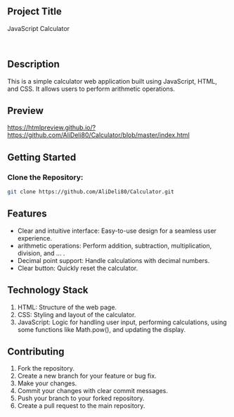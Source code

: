 ## Project Title

JavaScript Calculator

<br>

## Description

This is a simple calculator web application built using JavaScript, HTML, and CSS. It allows users to perform arithmetic operations.
<br>

## Preview

https://htmlpreview.github.io/?https://github.com/AliDeli80/Calculator/blob/master/index.html


## Getting Started

### Clone the Repository:

  ```sh
  git clone https://github.com/AliDeli80/Calculator.git
  ```

## Features

- Clear and intuitive interface: Easy-to-use design for a seamless user experience.
- arithmetic operations: Perform addition, subtraction, multiplication, division, and ... .
- Decimal point support: Handle calculations with decimal numbers.
- Clear button: Quickly reset the calculator.

## Technology Stack

1. HTML: Structure of the web page.
2. CSS: Styling and layout of the calculator.
3. JavaScript: Logic for handling user input, performing calculations, using some functions like Math.pow(), and updating the display.



## Contributing
1.  Fork the repository.
2.  Create a new branch for your feature or bug fix.
3.  Make your changes.
4.  Commit your changes with clear commit messages.
5.  Push your branch to your forked repository.
6.  Create a pull request to the main repository.   
